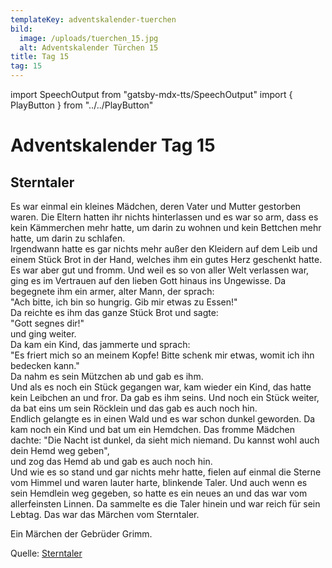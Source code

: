```yaml
---
templateKey: adventskalender-tuerchen
bild:
  image: /uploads/tuerchen_15.jpg
  alt: Adventskalender Türchen 15
title: Tag 15
tag: 15
---
```


import SpeechOutput from "gatsby-mdx-tts/SpeechOutput"
import { PlayButton } from "../../PlayButton"

<SpeechOutput id="adventskalender-tag-15" customPlayButton={PlayButton}>

# Adventskalender Tag 15

## Sterntaler

Es war einmal ein kleines Mädchen, deren Vater und Mutter gestorben waren. Die Eltern hatten ihr nichts hinterlassen und es war so arm, dass es kein Kämmerchen mehr hatte, um darin zu wohnen und kein Bettchen mehr hatte, um darin zu schlafen.   
Irgendwann hatte es gar nichts mehr außer den Kleidern auf dem Leib und einem Stück Brot in der Hand, welches ihm ein gutes Herz geschenkt hatte.   
Es war aber gut und fromm. Und weil es so von aller Welt verlassen war, ging es im Vertrauen auf den lieben Gott hinaus ins Ungewisse. Da begegnete ihm ein armer, alter Mann, der sprach:  
"Ach bitte, ich bin so hungrig. Gib mir etwas zu Essen!"  
Da reichte es ihm das ganze Stück Brot und sagte:   
"Gott segnes dir!"  
und ging weiter.  
 Da kam ein Kind, das jammerte und sprach:   
"Es friert mich so an meinem Kopfe! Bitte schenk mir etwas, womit ich ihn bedecken kann."   
Da nahm es sein Mützchen ab und gab es ihm.   
 Und als es noch ein Stück gegangen war, kam wieder ein Kind, das hatte kein Leibchen an und fror. Da gab es ihm seins. Und noch ein Stück weiter, da bat eins um sein Röcklein und das gab es auch noch hin.   
 Endlich gelangte es in einen Wald und es war schon dunkel geworden. Da kam noch ein Kind und bat um ein Hemdchen. Das fromme Mädchen dachte: 
"Die Nacht ist dunkel, da sieht mich niemand. Du kannst wohl auch dein Hemd weg geben",  
und zog das Hemd ab und gab es auch noch hin.     
 Und wie es so stand und gar nichts mehr hatte, fielen auf einmal die Sterne vom Himmel und waren lauter harte, blinkende Taler. Und auch wenn es sein Hemdlein weg gegeben, so hatte es ein neues an und das war vom allerfeinsten Linnen. Da sammelte es die Taler hinein und war reich für sein Lebtag. 
Das war das Märchen vom Sterntaler.

Ein Märchen der Gebrüder Grimm.

Quelle: [Sterntaler](http://www.maerchenstern.de/maerchen/sterntaler.php)

</SpeechOutput>

